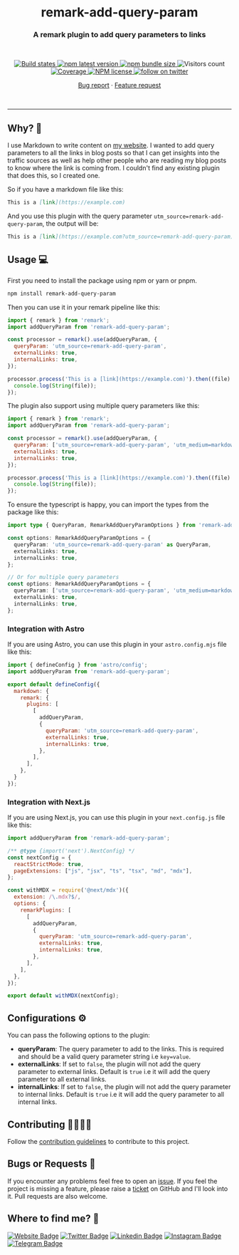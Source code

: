 <h1 align="center" style="border-bottom: none;">remark-add-query-param</h1>
<h3 align="center">A remark plugin to add query parameters to links</h3>
<br />
<p align="center">
  <a href="https://github.com/AkashRajpurohit/remark-add-query-param/actions/workflows/release.yml">
    <img alt="Build states" src="https://github.com/AkashRajpurohit/remark-add-query-param/actions/workflows/release.yml/badge.svg?branch=main">
  </a>
  <a href="https://www.npmjs.com/package/remark-add-query-param">
    <img alt="npm latest version" src="https://img.shields.io/npm/v/remark-add-query-param/latest.svg">
  </a>
  <a href="https://www.npmjs.com/package/remark-add-query-param">
    <img alt="npm bundle size" src="https://img.shields.io/bundlephobia/min/remark-add-query-param">
  </a>
  <img alt="Visitors count" src="https://visitor-badge.laobi.icu/badge?page_id=@akashrajpurohit~remark-add-query-param.visitor-badge&style=flat-square&color=0088cc">
  <a href="https://github.com/AkashRajpurohit/remark-add-query-param/actions">
    <img alt="Coverage" src="https://img.shields.io/endpoint?url=https://gist.githubusercontent.com/AkashRajpurohit/aa48c0038fbf37218a45f01d5f1467a3/raw/remark-add-query-param.json">
  </a>
  <a href="https://www.npmjs.com/package/remark-add-query-param">
    <img alt="NPM license" src="https://img.shields.io/npm/l/remark-add-query-param">
  </a>
  <a href="https://twitter.com/akashwhocodes">
    <img alt="follow on twitter" src="https://img.shields.io/twitter/follow/akashwhocodes.svg?style=social&label=@akashwhocodes">
  </a>

  <p align="center">
    <a href="https://github.com/AkashRajpurohit/remark-add-query-param/issues/new?template=bug_report.yml">Bug report</a>
    ·
    <a href="https://github.com/AkashRajpurohit/remark-add-query-param/issues/new?template=feature_request.yml">Feature request</a>
  </p>
</p>
<br />
<hr />

## Why? 🤔

I use Markdown to write content on [my website](https://akashrajpurohit.com/?ref=remark-add-query-param-readme). I wanted to add query parameters to all the links in blog posts so that I can get insights into the traffic sources as well as help other people who are reading my blog posts to know where the link is coming from. I couldn't find any existing plugin that does this, so I created one.

So if you have a markdown file like this:

```markdown
This is a [link](https://example.com)
```

And you use this plugin with the query parameter `utm_source=remark-add-query-param`, the output will be:

```markdown
This is a [link](https://example.com?utm_source=remark-add-query-param)
```

## Usage 💻

First you need to install the package using npm or yarn or pnpm. 

```bash
npm install remark-add-query-param
```

Then you can use it in your remark pipeline like this:

```javascript
import { remark } from 'remark';
import addQueryParam from 'remark-add-query-param';

const processor = remark().use(addQueryParam, {
  queryParam: 'utm_source=remark-add-query-param',
  externalLinks: true,
  internalLinks: true,
});

processor.process('This is a [link](https://example.com)').then((file) => {
  console.log(String(file));
});
```

The plugin also support using multiple query parameters like this:

```javascript
import { remark } from 'remark';
import addQueryParam from 'remark-add-query-param';

const processor = remark().use(addQueryParam, {
  queryParam: ['utm_source=remark-add-query-param', 'utm_medium=markdown'],
  externalLinks: true,
  internalLinks: true,
});

processor.process('This is a [link](https://example.com)').then((file) => {
  console.log(String(file));
});
```

To ensure the typescript is happy, you can import the types from the package like this:

```typescript
import type { QueryParam, RemarkAddQueryParamOptions } from 'remark-add-query-param';

const options: RemarkAddQueryParamOptions = {
  queryParam: 'utm_source=remark-add-query-param' as QueryParam,
  externalLinks: true,
  internalLinks: true,
};

// Or for multiple query parameters
const options: RemarkAddQueryParamOptions = {
  queryParam: ['utm_source=remark-add-query-param', 'utm_medium=markdown'] as QueryParam[],
  externalLinks: true,
  internalLinks: true,
};
```

### Integration with Astro

If you are using Astro, you can use this plugin in your `astro.config.mjs` file like this:

```javascript
import { defineConfig } from 'astro/config';
import addQueryParam from 'remark-add-query-param';

export default defineConfig({
  markdown: {
    remark: {
      plugins: [
        [
          addQueryParam,
          {
            queryParam: 'utm_source=remark-add-query-param',
            externalLinks: true,
            internalLinks: true,
          },
        ],
      ],
    },
  }
});
```

### Integration with Next.js

If you are using Next.js, you can use this plugin in your `next.config.js` file like this:

```javascript
import addQueryParam from 'remark-add-query-param';

/** @type {import('next').NextConfig} */
const nextConfig = {
  reactStrictMode: true,
  pageExtensions: ["js", "jsx", "ts", "tsx", "md", "mdx"],
};

const withMDX = require('@next/mdx')({
  extension: /\.mdx?$/,
  options: {
    remarkPlugins: [
      [
        addQueryParam,
        {
          queryParam: 'utm_source=remark-add-query-param',
          externalLinks: true,
          internalLinks: true,
        },
      ],
    ],
  },
});

export default withMDX(nextConfig);
```

## Configurations ⚙️

You can pass the following options to the plugin:

- **queryParam**: The query parameter to add to the links. This is required and should be a valid query parameter string i.e `key=value`.
- **externalLinks**: If set to `false`, the plugin will not add the query parameter to external links. Default is `true` i.e it will add the query parameter to all external links.
- **internalLinks**: If set to `false`, the plugin will not add the query parameter to internal links. Default is `true` i.e it will add the query parameter to all internal links.

## Contributing 🫱🏻‍🫲🏼

Follow the [contribution guidelines](./CONTRIBUTING.md) to contribute to this project.

## Bugs or Requests 🐛

If you encounter any problems feel free to open an [issue](https://github.com/AkashRajpurohit/remark-add-query-param/issues/new?template=bug_report.yml). If you feel the project is missing a feature, please raise a [ticket](https://github.com/AkashRajpurohit/remark-add-query-param/issues/new?template=feature_request.yml) on GitHub and I'll look into it. Pull requests are also welcome.

## Where to find me? 👀

[![Website Badge](https://img.shields.io/badge/-akashrajpurohit.com-3b5998?logo=google-chrome&logoColor=white)](https://akashrajpurohit.com/)
[![Twitter Badge](https://img.shields.io/badge/-@akashwhocodes-00acee?logo=Twitter&logoColor=white)](https://twitter.com/AkashWhoCodes)
[![Linkedin Badge](https://img.shields.io/badge/-@AkashRajpurohit-0e76a8?logo=Linkedin&logoColor=white)](https://linkedin.com/in/AkashRajpurohit)
[![Instagram Badge](https://img.shields.io/badge/-@akashwho.codes-e4405f?logo=Instagram&logoColor=white)](https://instagram.com/akashwho.codes/)
[![Telegram Badge](https://img.shields.io/badge/-@AkashRajpurohit-0088cc?logo=Telegram&logoColor=white)](https://t.me/AkashRajpurohit)
